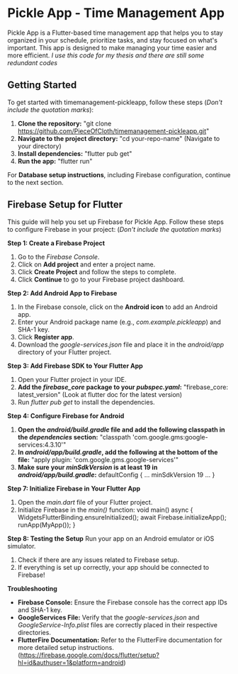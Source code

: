 # Pickle App - Time Management App

Pickle App is a Flutter-based time management app that helps you to stay organized in your schedule, prioritize tasks, and stay focused on what's important. This app is designed to make managing your time easier and more efficient. *I use this code for my thesis and there are still some redundant codes*

## Getting Started
To get started with timemanagement-pickleapp, follow these steps (*Don't include the quotation marks*):

1. **Clone the repository:** "git clone https://github.com/PieceOfCloth/timemanagement-pickleapp.git"
2. **Navigate to the project directory:** "cd your-repo-name" (Navigate to your directory)
3. **Install dependencies:** "flutter pub get"
4. **Run the app:** "flutter run"

For **Database setup instructions**, including Firebase configuration, continue to the next section.

## Firebase Setup for Flutter
This guide will help you set up Firebase for Pickle App. Follow these steps to configure Firebase in your project: (*Don't include the quotation marks*)

**Step 1: Create a Firebase Project**
1. Go to the *Firebase Console*.
2. Click on **Add project** and enter a project name.
3. Click **Create Project** and follow the steps to complete.
4. Click **Continue** to go to your Firebase project dashboard.

**Step 2: Add Android App to Firebase**
1. In the Firebase console, click on the **Android icon** to add an Android app.
2. Enter your Android package name (e.g., *com.example.pickleapp*) and SHA-1 key.
3. Click **Register app**.
4. Download the *google-services.json* file and place it in the *android/app* directory of your Flutter project.

**Step 3: Add Firebase SDK to Your Flutter App**
1. Open your Flutter project in your IDE.
2. **Add the *firebase_core* package to your *pubspec.yaml*:** "firebase_core: latest_version" (Look at flutter doc for the latest version)
3. Run *flutter pub get* to install the dependencies.

**Step 4: Configure Firebase for Android**
1. **Open the *android/build.gradle* file and add the following classpath in the *dependencies* section:** "classpath 'com.google.gms:google-services:4.3.10'"
2. **In *android/app/build.gradle*, add the following at the bottom of the file:** "apply plugin: 'com.google.gms.google-services'"
3. **Make sure your *minSdkVersion* is at least 19 in *android/app/build.gradle*:**
defaultConfig {
    ...
    minSdkVersion 19
    ...
}

**Step 7: Initialize Firebase in Your Flutter App**
1. Open the *main.dart* file of your Flutter project.
2. Initialize Firebase in the *main()* function:
void main() async {
  WidgetsFlutterBinding.ensureInitialized();
  await Firebase.initializeApp();
  runApp(MyApp());
}

**Step 8: Testing the Setup**
Run your app on an Android emulator or iOS simulator.
1. Check if there are any issues related to Firebase setup.
2. If everything is set up correctly, your app should be connected to Firebase!
 
**Troubleshooting**
- **Firebase Console:** Ensure the Firebase console has the correct app IDs and SHA-1 key.
- **GoogleServices File:** Verify that the *google-services.json* and *GoogleService-Info.plist* files are correctly placed in their respective directories.
- **FlutterFire Documentation:** Refer to the FlutterFire documentation for more detailed setup instructions. (https://firebase.google.com/docs/flutter/setup?hl=id&authuser=1&platform=android)
